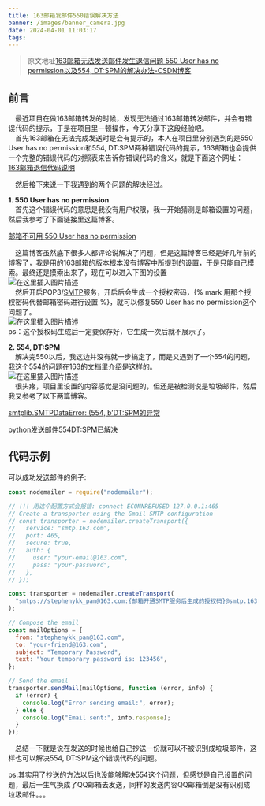 ```yaml
---
title: 163邮箱发邮件550错误解决方法
banner: /images/banner_camera.jpg
date: 2024-04-01 11:03:17
tags:
---
```


> 原文地址[163邮箱无法发送邮件发生退信问题 550 User has no permission以及554, DT:SPM的解决办法-CSDN博客](https://blog.csdn.net/weixin_38611617/article/details/115999647)

## 前言

 最近项目在做163邮箱转发的时候，发现无法通过163邮箱转发邮件，并会有错误代码的提示，于是在项目里一顿操作，今天分享下这段经验吧。  
 首先163邮箱在无法完成发送时是会有提示的，本人在项目里分别遇到的是550 User has no permission和554, DT:SPM两种错误代码的提示，163邮箱也会提供一个完整的错误代码的对照表来告诉你错误代码的含义，就是下面这个网址：  
[163邮箱退信代码说明](http://help.163.com/09/1224/17/5RAJ4LMH00753VB8.html)  
  

 然后接下来说一下我遇到的两个问题的解决经过。

**1\. 550 User has no permission**  
 首先这个错误代码的意思是我没有用户权限，我一开始猜测是邮箱设置的问题，然后我参考了下面链接里这篇博客。

[邮箱不可用 550 User has no permission](https://blog.csdn.net/hughnes/article/details/52070878)

 这篇博客虽然底下很多人都评论说解决了问题，但是这篇博客已经是好几年前的博客了，我是用的163邮箱的版本根本没有博客中所提到的设置，于是只能自己摸索。最终还是摸索出来了，现在可以进入下图的设置  
![在这里插入图片描述](https://img-blog.csdnimg.cn/20210422094248386.png#pic_center)  
 然后开启POP3/[SMTP](https://so.csdn.net/so/search?q=SMTP&spm=1001.2101.3001.7020)服务，开启后会生成一个授权密码，{% mark 用那个授权密码代替邮箱密码进行设置 %}，就可以修复550 User has no permission这个问题了。  
![在这里插入图片描述](https://img-blog.csdnimg.cn/20210422094454310.png?x-oss-process=image/watermark,type_ZmFuZ3poZW5naGVpdGk,shadow_10,text_aHR0cHM6Ly9ibG9nLmNzZG4ubmV0L3dlaXhpbl8zODYxMTYxNw==,size_16,color_FFFFFF,t_70#pic_center)  
ps：这个授权码生成后一定要保存好，它生成一次后就不展示了。

  

**2\. 554, DT:SPM**  
 解决完550以后，我这边并没有就一步搞定了，而是又遇到了一个554的问题，我这个554的问题在163的文档里介绍是这样的。  
![在这里插入图片描述](https://img-blog.csdnimg.cn/20210422095343819.png#pic_center)  
 很头疼，项目里设置的内容感觉是没问题的，但还是被检测说是垃圾邮件，然后我又参考了以下两篇博客。

[smtplib.SMTPDataError: (554, b’DT:SPM的异常](https://blog.csdn.net/mapeifan/article/details/82428493)

[python发送邮件554DT:SPM已解决](https://www.cnblogs.com/NolaLi/p/11098670.html)




## 代码示例
可以成功发送邮件的例子:

```js
const nodemailer = require("nodemailer");

// !!! 用这个配置方式会报错: connect ECONNREFUSED 127.0.0.1:465
// Create a transporter using the Gmail SMTP configuration
// const transporter = nodemailer.createTransport({
//   service: "smtp.163.com",
//   port: 465,
//   secure: true,
//   auth: {
//     user: "your-email@163.com",
//     pass: "your-password",
//   },
// });

const transporter = nodemailer.createTransport(
  "smtps://stephenykk_pan@163.com:{邮箱开通SMTP服务后生成的授权码}@smtp.163.com"
);

// Compose the email
const mailOptions = {
  from: "stephenykk_pan@163.com",
  to: "your-friend@163.com",
  subject: "Temporary Password",
  text: "Your temporary password is: 123456",
};

// Send the email
transporter.sendMail(mailOptions, function (error, info) {
  if (error) {
    console.log("Error sending email:", error);
  } else {
    console.log("Email sent:", info.response);
  }
});

```


 总结一下就是说在发送的时候也给自己抄送一份就可以不被识别成垃圾邮件，这样也可以解决554, DT:SPM这个错误代码的问题。

ps:其实用了抄送的方法以后也没能够解决554这个问题，但感觉是自己设置的问题，最后一生气换成了QQ邮箱去发送，同样的发送内容QQ邮箱倒是没有识别成垃圾邮件。。。